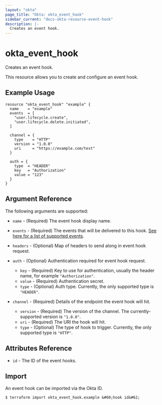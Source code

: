 ```yaml
---
layout: "okta"
page_title: "Okta: okta_event_hook"
sidebar_current: "docs-okta-resource-event-hook"
description: |-
  Creates an event hook.
---
```


# okta_event_hook

Creates an event hook.

This resource allows you to create and configure an event hook.

## Example Usage

```hcl
resource "okta_event_hook" "example" {
  name    = "example"
  events  = [
    "user.lifecycle.create",
    "user.lifecycle.delete.initiated",
  ]

  channel = {
    type    = "HTTP"
    version = "1.0.0"
    uri     = "https://example.com/test"
  }

  auth = {
    type  = "HEADER"
    key   = "Authorization"
    value = "123"
  }
}
```

## Argument Reference

The following arguments are supported:

- `name` - (Required) The event hook display name.

- `events` - (Required) The events that will be delivered to this hook. [See here for a list of supported events](https://developer.okta.com/docs/reference/api/event-types/?q=event-hook-eligible).

- `headers` - (Optional) Map of headers to send along in event hook request.

- `auth` - (Optional) Authentication required for event hook request.

  - `key` - (Required) Key to use for authentication, usually the header name, for example `"Authorization"`.
  - `value` - (Required) Authentication secret.
  - `type` - (Optional) Auth type. Currently, the only supported type is `"HEADER"`.

- `channel` - (Required) Details of the endpoint the event hook will hit.
  - `version` - (Required) The version of the channel. The currently-supported version is `"1.0.0"`.
  - `uri` - (Required) The URI the hook will hit.
  - `type` - (Optional) The type of hook to trigger. Currently, the only supported type is `"HTTP"`.

## Attributes Reference

- `id` - The ID of the event hooks.

## Import

An event hook can be imported via the Okta ID.

```
$ terraform import okta_event_hook.example &#60;hook id&#62;
```
